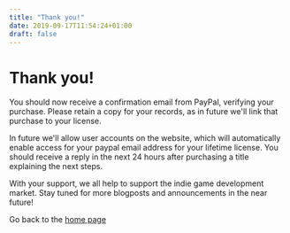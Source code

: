 ```yaml
---
title: "Thank you!"
date: 2019-09-17T11:54:24+01:00
draft: false
---
```


# Thank you!

You should now receive a confirmation email from PayPal, verifying your
purchase. Please retain a copy for your records, as in future we'll
link that purchase to your license.

In future we'll allow user accounts on the website, which will automatically
enable access for your paypal email address for your lifetime license.
You should receive a reply in the next 24 hours after purchasing a title
explaining the next steps.

With your support, we all help to support the indie game development
market. Stay tuned for more blogposts and announcements in the near
future!

Go back to the [home page](/)
